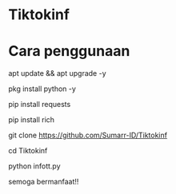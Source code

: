 # Tiktokinf

# Cara penggunaan
apt update && apt upgrade -y

pkg install python -y

pip install requests

pip install rich 

git clone https://github.com/Sumarr-ID/Tiktokinf

cd Tiktokinf

python infott.py

semoga bermanfaat!!
